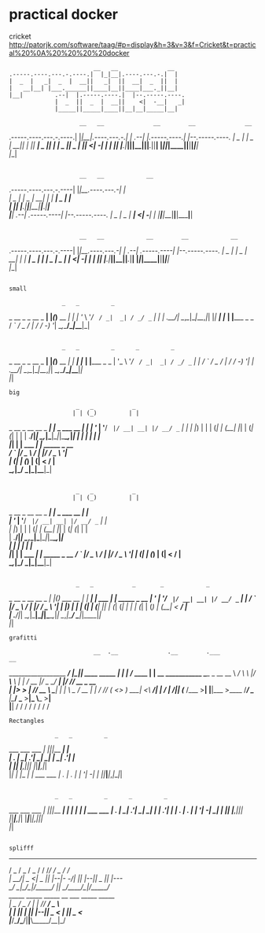 # practical docker
cricket
http://patorjk.com/software/taag/#p=display&h=3&v=3&f=Cricket&t=practical%20%0A%20%20%20%20docker
```
                        __   __              __    
.-----.----.---.-.----.|  |_|__|.----.---.-.|  |   
|  _  |   _|  _  |  __||   _|  ||  __|  _  ||  |   
|   __|__| |___.______||____|__||____|___._||__|   
|__|         .--|  |.-----.----.|  |--.-----.----. 
             |  _  ||  _  |  __||    <|  -__|   _| 
             |_____||_____|____||__|__|_____|__|  
```
                        __   __              __        __              __               
.-----.----.---.-.----.|  |_|__|.----.---.-.|  |   .--|  |.-----.----.|  |--.-----.----.
|  _  |   _|  _  |  __||   _|  ||  __|  _  ||  |   |  _  ||  _  |  __||    <|  -__|   _|
|   __|__| |___._|____||____|__||____|___._||__|   |_____||_____|____||__|__|_____|__|  
|__|                                                                                    
```
```
                        __   __            __    
 .-----.----.---.-.----|  |_|__.----.---.-|  |   
 |  _  |   _|  _  |  __|   _|  |  __|  _  |  |   
 |   __|__| |___._|____|____|__|____|___._|__|   
 |__|        .--|  .-----.----|  |--.-----.----. 
             |  _  |  _  |  __|    <|  -__|   _| 
             |_____|_____|____|__|__|_____|__|                                       
```
```
                        __   __            __        __            __               
 .-----.----.---.-.----|  |_|__.----.---.-|  |   .--|  .-----.----|  |--.-----.----.
 |  _  |   _|  _  |  __|   _|  |  __|  _  |  |   |  _  |  _  |  __|    <|  -__|   _|
 |   __|__| |___._|____|____|__|____|___._|__|   |_____|_____|____|__|__|_____|__|  
 |__|
```

small

```
                   _   _         _  
  _ __ _ _ __ _ __| |_(_)__ __ _| | 
 | '_ \ '_/ _` / _|  _| / _/ _` | | 
 | .__/_| \__,_\__|\__|_\__\__,_|_| 
 |_|       __| |___  __| |_____ _ _ 
          / _` / _ \/ _| / / -_) '_|
          \__,_\___/\__|_\_\___|_|  
                                   
```
```
                   _   _         _      _         _           
  _ __ _ _ __ _ __| |_(_)__ __ _| |  __| |___  __| |_____ _ _ 
 | '_ \ '_/ _` / _|  _| / _/ _` | | / _` / _ \/ _| / / -_) '_|
 | .__/_| \__,_\__|\__|_\__\__,_|_| \__,_\___/\__|_\_\___|_|  
 |_|                                                          
                                                         
```
big
```
                       _   _           _  
                      | | (_)         | | 
  _ __  _ __ __ _  ___| |_ _  ___ __ _| | 
 | '_ \| '__/ _` |/ __| __| |/ __/ _` | | 
 | |_) | | | (_| | (__| |_| | (_| (_| | | 
 | .__/|_| _\__,_|\___|\__|_|\___\__,_|_| 
 | |      | |          | |                
 |_|    __| | ___   ___| | _____ _ __     
       / _` |/ _ \ / __| |/ / _ \ '__|    
      | (_| | (_) | (__|   <  __/ |       
       \__,_|\___/ \___|_|\_\___|_|       
                                                 
```
```
                       _   _           _   
                      | | (_)         | |  
  _ __  _ __ __ _  ___| |_ _  ___ __ _| |  
 | '_ \| '__/ _` |/ __| __| |/ __/ _` | |  
 | |_) | | | (_| | (__| |_| | (_| (_| | |  
 | .__/|_|  \__,_|\___|\__|_|\___\__,_|_|  
 | |           | |          | |            
 |_|         __| | ___   ___| | _____ _ __ 
            / _` |/ _ \ / __| |/ / _ \ '__|
           | (_| | (_) | (__|   <  __/ |   
            \__,_|\___/ \___|_|\_\___|_|   
                                         
```
```
                       _   _           _       _            _             
  _ __  _ __ __ _  ___| |_(_) ___ __ _| |   __| | ___   ___| | _____ _ __ 
 | '_ \| '__/ _` |/ __| __| |/ __/ _` | |  / _` |/ _ \ / __| |/ / _ \ '__|
 | |_) | | | (_| | (__| |_| | (_| (_| | | | (_| | (_) | (__|   <  __/ |   
 | .__/|_|  \__,_|\___|\__|_|\___\__,_|_|  \__,_|\___/ \___|_|\_\___|_|   
 |_|                                                                      
```
grafitti
```
                            __  .__              .__        .___             __                 
__________________    _____/  |_|__| ____ _____  |  |     __| _/____   ____ |  | __ ___________ 
\____ \_  __ \__  \ _/ ___\   __\  |/ ___\\__  \ |  |    / __ |/  _ \_/ ___\|  |/ // __ \_  __ \
|  |_> >  | \// __ \\  \___|  | |  \  \___ / __ \|  |__ / /_/ (  <_> )  \___|    <\  ___/|  | \/
|   __/|__|  (____  /\___  >__| |__|\___  >____  /____/ \____ |\____/ \___  >__|_ \\___  >__|   
|__|              \/     \/             \/     \/            \/           \/     \/    \/       
```
Rectangles

```                             
                 _   _         _   
 ___ ___ ___ ___| |_|_|___ ___| |  
| . |  _| .'|  _|  _| |  _| .'| |  
|  _|_| |__,|___|_| |_|___|__,|_|  
|_|        _| |___ ___| |_ ___ ___ 
          | . | . |  _| '_| -_|  _|
          |___|___|___|_,_|___|_|  
                                   
```
```
                 _   _         _      _         _           
 ___ ___ ___ ___| |_|_|___ ___| |   _| |___ ___| |_ ___ ___ 
| . |  _| .'|  _|  _| |  _| .'| |  | . | . |  _| '_| -_|  _|
|  _|_| |__,|___|_| |_|___|__,|_|  |___|___|___|_,_|___|_|  
|_|                                                         
```

splifff
```
 _____  _____  _____  _____  ____  ___  _____  _____  ____    
/  _  \/  _  \/  _  \/     \/    \/___\/     \/  _  \/  _/    
|   __/|  _  <|  _  ||  |--|\-  -/|   ||  |--||  _  ||  |---  
\__/   \__|\_/\__|__/\_____/ |__| \___/\_____/\__|__/\_____/  
            _____  _____  _____  __ ___ _____  _____          
           |  _  \/  _  \/     \|  |  //   __\/  _  \         
           |  |  ||  |  ||  |--||  _ < |   __||  _  <         
           |_____/\_____/\_____/|__|__\\_____/\__|\_/         
                                                             
```
